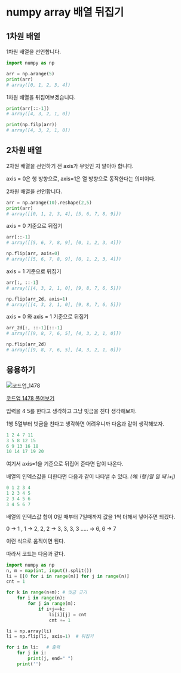 # numpy array 배열 뒤집기

## 1차원 배열

1차원 배열을 선언합니다.

```python
import numpy as np

arr = np.arange(5)
print(arr)
# array([0, 1, 2, 3, 4])
```

1차원 배열을 뒤집어보겠습니다.

```python
print(arr[::-1])
# array([4, 3, 2, 1, 0])

print(np.filp(arr))
# array([4, 3, 2, 1, 0])
```

## 2차원 배열

2차원 배열을 선언하기 전 axis가 무엇인 지 알아야 합니다.

axis = 0은 행 방향으로, axis=1은 열 방향으로 동작한다는 의미이다.

2차원 배열을 선언합니다.

```python
arr = np.arange(10).reshape(2,5)
print(arr)
# array([[0, 1, 2, 3, 4], [5, 6, 7, 8, 9]])
```

axis = 0 기준으로 뒤집기

```python
arr[::-1]
# array([[5, 6, 7, 8, 9], [0, 1, 2, 3, 4]])

np.flip(arr, axis=0)
# array([[5, 6, 7, 8, 9], [0, 1, 2, 3, 4]])
```

axis = 1 기준으로 뒤집기

```python
arr[:, ::-1]
# array([[4, 3, 2, 1, 0], [9, 8, 7, 6, 5]])

np.flip(arr_2d, axis=1) 
# array([[4, 3, 2, 1, 0], [9, 8, 7, 6, 5]])
```

axis = 0 와 axis = 1 기준으로 뒤집기

```python
arr_2d[:, ::-1][::-1]
# array([[9, 8, 7, 6, 5], [4, 3, 2, 1, 0]])

np.flip(arr_2d)
# array([[9, 8, 7, 6, 5], [4, 3, 2, 1, 0]])
```

## 응용하기

![코드업_1478](https://user-images.githubusercontent.com/76248669/123981882-9124e680-d9fd-11eb-918c-0d32d86f5ab9.png)

[코드업 1478 풀어보기](https://codeup.kr/problem.php?id=1478)

입력을 4 5를 한다고 생각하고 그냥 빗금을 친다 생각해보자.

1행 5열부터 빗금을 친다고 생각하면 어려우니까 다음과 같이 생각해보자. 

```python
1 2 4 7 11
3 5 8 12 15
6 9 13 16 18
10 14 17 19 20
```

여기서 axis=1을 기준으로 뒤집어 준다면 답이 나온다.

배열의 인덱스값을 더한다면 다음과 같이 나타낼 수 있다. *(예: i행 j열 일 때 i+j)*

```python
0 1 2 3 4
1 2 3 4 5
2 3 4 5 6
3 4 5 6 7
```

배열의 인덱스값 합이 0일 때부터 7일때까지 값을 1씩 더해서 넣어주면 되겠다.

0 → 1 , 1 → 2, 2, 2 → 3, 3, 3, 3 ..... → 6, 6 → 7

이런 식으로 움직이면 된다.

따라서 코드는 다음과 같다. 

```python
import numpy as np
n, m = map(int, input().split())
li = [[0 for i in range(m)] for j in range(n)] 
cnt = 1

for k in range(n+m): # 빗금 긋기
    for i in range(n):
        for j in range(m):
            if i+j==k:
                li[i][j] = cnt
                cnt += 1

li = np.array(li)
li = np.flip(li, axis=1)  # 뒤집기

for i in li:   # 출력
    for j in i:
        print(j, end=" ")
    print('')

```


